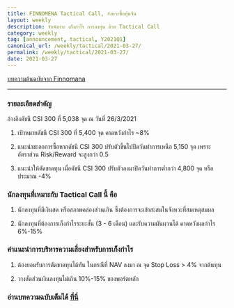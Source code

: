 ```yaml
---
title: FINNOMENA Tactical Call, จังหวะซื้อหุ้นจีน
layout: weekly
description: จับจังหวะ เก็งกำไร การลงทุน ด้วย Tactical Call
category: weekly
tag: [announcement, tactical, Y2021Q1]
canonical_url: /weekly/tactical/2021-03-27/
permalink: /weekly/tactical/2021-03-27/
date: 2021-03-27
---
```


<i class="far fa-copyright"></i> [บทความต้นฉบับจาก Finnomana](https://www.finnomena.com/finnomena-ic/tactical-call-csi-mar-2021/)

<hr>

### รายละเอียดสำคัญ <i class="fas fa-chart-line"></i>
อ้างอิงดัชนี CSI 300 ที่ 5,038 จุด ณ วันที่ 26/3/2021

1. เป้าหมายดัชนี CSI 300 ที่ 5,400 จุด คาดหวังกำไร ~8% 

2. แนะนำชะลอการซื้อหากดัชนี CSI 300 ปรับตัวขึ้นไปปิดวันทำการเหนือ 5,150 จุด เพราะอัตราส่วน Risk/Reward จะสูงกว่า 0.5

3. แนะนำให้ตัดขาดทุน เมื่อดัชนี CSI 300 ปรับตัวลงมาปิดวันทำการต่ำกว่า 4,800 จุด หรือประมาณ -4%


### นักลงทุนที่เหมาะกับ Tactical Call นี้ คือ

1. นักลงทุนที่มีเงินสด หรือสภาพคล่องส่วนเกิน ซึ่งต้องการจะเข้าสะสมในจังหวะที่สมเหตุสมผล 

2. นักลงทุนที่ต้องการเก็งกำไรระยะสั้น (3 - 6 เดือน) และรับความผันผวนได้ คาดหวังผลกำไร 6%-15%


### คำแนะนำการบริหารความเสี่ยงสำหรับการเก็งกำไร

1. ต้องยอมรับการตัดขาดทุนได้ทัน ในกรณีที่ NAV ลงมา ณ จุด Stop Loss > 4% จากต้นทุน

2. วางสัดส่วนเงินลงทุนไม่เกิน 10%-15% ของพอร์ตหลัก

### อ่านบทความฉบับเต็มได้ [ที่นี่](https://www.finnomena.com/finnomena-ic/tactical-call-csi-mar-2021/)
